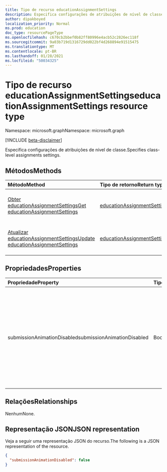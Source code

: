 ```yaml
---
title: Tipo de recurso educationAssignmentSettings
description: Especifica configurações de atribuições de nível de classe.
author: dipakboyed
localization_priority: Normal
ms.prod: education
doc_type: resourcePageType
ms.openlocfilehash: c670cb2bbef0b82ff80996e4acb52c2826ec118f
ms.sourcegitcommit: 9a03b719d1316729dd022bf4d268894e91515475
ms.translationtype: MT
ms.contentlocale: pt-BR
ms.lasthandoff: 01/28/2021
ms.locfileid: "50034325"
---
```

# <a name="educationassignmentsettings-resource-type"></a><span data-ttu-id="6878b-103">Tipo de recurso educationAssignmentSettings</span><span class="sxs-lookup"><span data-stu-id="6878b-103">educationAssignmentSettings resource type</span></span>

<span data-ttu-id="6878b-104">Namespace: microsoft.graph</span><span class="sxs-lookup"><span data-stu-id="6878b-104">Namespace: microsoft.graph</span></span>

[!INCLUDE [beta-disclaimer](../../includes/beta-disclaimer.md)]

<span data-ttu-id="6878b-105">Especifica configurações de atribuições de nível de classe.</span><span class="sxs-lookup"><span data-stu-id="6878b-105">Specifies class-level assignments settings.</span></span>

## <a name="methods"></a><span data-ttu-id="6878b-106">Métodos</span><span class="sxs-lookup"><span data-stu-id="6878b-106">Methods</span></span>
|<span data-ttu-id="6878b-107">Método</span><span class="sxs-lookup"><span data-stu-id="6878b-107">Method</span></span>|<span data-ttu-id="6878b-108">Tipo de retorno</span><span class="sxs-lookup"><span data-stu-id="6878b-108">Return type</span></span>|<span data-ttu-id="6878b-109">Descrição</span><span class="sxs-lookup"><span data-stu-id="6878b-109">Description</span></span>|
|:---|:---|:---|
|[<span data-ttu-id="6878b-110">Obter educationAssignmentSettings</span><span class="sxs-lookup"><span data-stu-id="6878b-110">Get educationAssignmentSettings</span></span>](../api/educationassignmentsettings-get.md)|[<span data-ttu-id="6878b-111">educationAssignmentSettings</span><span class="sxs-lookup"><span data-stu-id="6878b-111">educationAssignmentSettings</span></span>](../resources/educationassignmentsettings.md)|<span data-ttu-id="6878b-112">Leia as propriedades e os relacionamentos de um [objeto educationAssignmentSettings.](../resources/educationassignmentsettings.md)</span><span class="sxs-lookup"><span data-stu-id="6878b-112">Read the properties and relationships of an [educationAssignmentSettings](../resources/educationassignmentsettings.md) object.</span></span>|
|[<span data-ttu-id="6878b-113">Atualizar educationAssignmentSettings</span><span class="sxs-lookup"><span data-stu-id="6878b-113">Update educationAssignmentSettings</span></span>](../api/educationassignmentsettings-update.md)|[<span data-ttu-id="6878b-114">educationAssignmentSettings</span><span class="sxs-lookup"><span data-stu-id="6878b-114">educationAssignmentSettings</span></span>](../resources/educationassignmentsettings.md)|<span data-ttu-id="6878b-115">Atualizar as propriedades de um [objeto educationAssignmentSettings.](../resources/educationassignmentsettings.md)</span><span class="sxs-lookup"><span data-stu-id="6878b-115">Update the properties of an [educationAssignmentSettings](../resources/educationassignmentsettings.md) object.</span></span>|

## <a name="properties"></a><span data-ttu-id="6878b-116">Propriedades</span><span class="sxs-lookup"><span data-stu-id="6878b-116">Properties</span></span>
|<span data-ttu-id="6878b-117">Propriedade</span><span class="sxs-lookup"><span data-stu-id="6878b-117">Property</span></span>|<span data-ttu-id="6878b-118">Tipo</span><span class="sxs-lookup"><span data-stu-id="6878b-118">Type</span></span>|<span data-ttu-id="6878b-119">Descrição</span><span class="sxs-lookup"><span data-stu-id="6878b-119">Description</span></span>|
|:---|:---|:---|
|<span data-ttu-id="6878b-120">submissionAnimationDisabled</span><span class="sxs-lookup"><span data-stu-id="6878b-120">submissionAnimationDisabled</span></span>|<span data-ttu-id="6878b-121">Boolean</span><span class="sxs-lookup"><span data-stu-id="6878b-121">Boolean</span></span>|<span data-ttu-id="6878b-122">Indica se a animação de celebração de turn-in será mostrada.</span><span class="sxs-lookup"><span data-stu-id="6878b-122">Indicates whether turn-in celebration animation will be shown.</span></span> <span data-ttu-id="6878b-123">Um valor indica `true` que a animação não será mostrada.</span><span class="sxs-lookup"><span data-stu-id="6878b-123">A value of `true` indicates that the animation will not be shown.</span></span> <span data-ttu-id="6878b-124">O valor padrão é `false`.</span><span class="sxs-lookup"><span data-stu-id="6878b-124">Default value is `false`.</span></span>|

## <a name="relationships"></a><span data-ttu-id="6878b-125">Relações</span><span class="sxs-lookup"><span data-stu-id="6878b-125">Relationships</span></span>
<span data-ttu-id="6878b-126">Nenhum</span><span class="sxs-lookup"><span data-stu-id="6878b-126">None.</span></span>

## <a name="json-representation"></a><span data-ttu-id="6878b-127">Representação JSON</span><span class="sxs-lookup"><span data-stu-id="6878b-127">JSON representation</span></span>
<span data-ttu-id="6878b-128">Veja a seguir uma representação JSON do recurso.</span><span class="sxs-lookup"><span data-stu-id="6878b-128">The following is a JSON representation of the resource.</span></span>
<!-- {
  "blockType": "resource",
  "keyProperty": "id",
  "@odata.type": "microsoft.graph.educationAssignmentSettings",
  "baseType": "",
  "openType": false
}
-->
``` json
{
  "submissionAnimationDisabled": false
}
```

